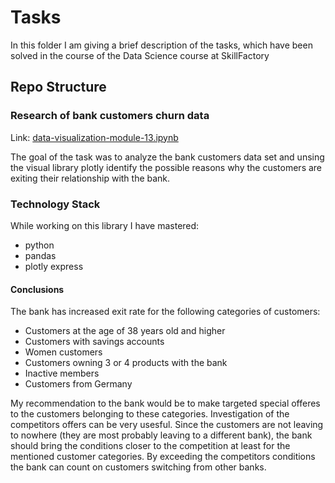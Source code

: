 # Tasks
In this folder I am giving a brief description of the tasks, which have been solved in the course of the Data Science course at SkillFactory

## Repo Structure
### Research of bank customers churn data
Link: [data-visualization-module-13.ipynb](https://github.com/helios12/DataScienceProjects/blob/main/tasks/data-visualization-module-13.ipynb)

The goal of the task was to analyze the bank customers data set and unsing the visual library plotly identify the possible reasons why the customers are exiting their relationship with the bank. 

### Technology Stack
While working on this library I have mastered:

* python
* pandas
* plotly express
#### Conclusions
The bank has increased exit rate for the following categories of customers:
* Customers at the age of 38 years old and higher
* Customers with savings accounts
* Women customers
* Customers owning 3 or 4 products with the bank
* Inactive members
* Customers from Germany

My recommendation to the bank would be to make targeted special offeres to the customers belonging to these categories. Investigation of the competitors offers can be very usesful. Since the customers are not leaving to nowhere (they are most probably leaving to a different bank), the bank should bring the conditions closer to the competition at least for the mentioned customer categories. By exceeding the competitors conditions the bank can count on customers switching from other banks.